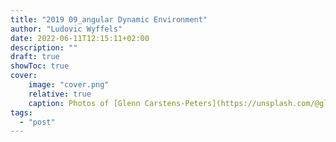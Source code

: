 ```yaml
---
title: "2019 09_angular Dynamic Environment"
author: "Ludovic Wyffels"
date: 2022-06-11T12:15:11+02:00
description: ""
draft: true
showToc: true
cover:
    image: "cover.png"
    relative: true
    caption: Photos of [Glenn Carstens-Peters](https://unsplash.com/@glenncarstenspeters) on [Unsplash](https://unsplash.com)
tags:
  - "post"
---
```

